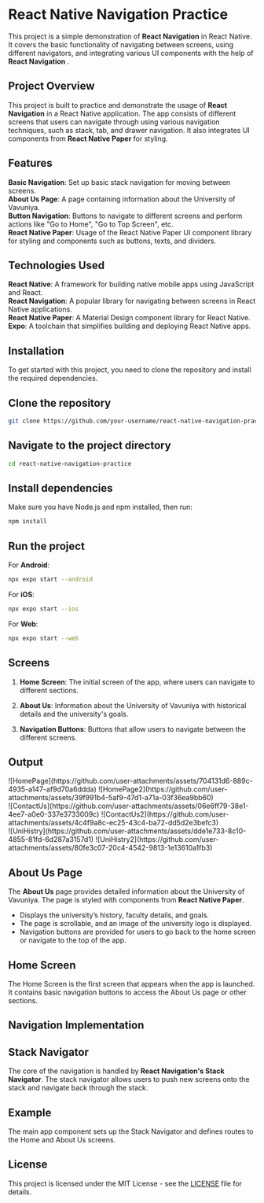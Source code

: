 <h1>React Native Navigation Practice</h1>

This project is a simple demonstration of <strong>React Navigation</strong> in React Native. It covers the basic functionality of navigating between screens, using different navigators, and integrating various UI components with the help of <strong>React Navigation</strong> .

<h2>Project Overview</h2>

This project is built to practice and demonstrate the usage of <strong> React Navigation</strong>  in a React Native application. The app consists of different screens that users can navigate through using various navigation techniques, such as stack, tab, and drawer navigation. It also integrates UI components from <strong> React Native Paper</strong>  for styling.

<h2>Features</h2>
<strong>Basic Navigation</strong>: Set up basic stack navigation for moving between screens.</br>
<strong>About Us Page</strong>: A page containing information about the University of Vavuniya.</br>
<strong>Button Navigation</strong>: Buttons to navigate to different screens and perform actions like "Go to Home", "Go to Top Screen", etc.</br>
<strong>React Native Paper</strong>: Usage of the React Native Paper UI component library for styling and components such as buttons, texts, and dividers.</br>

<h2>Technologies Used</h2>

<strong>React Native</strong>: A framework for building native mobile apps using JavaScript and React.</br>
<strong>React Navigation</strong>: A popular library for navigating between screens in React Native applications.</br>
<strong>React Native Paper</strong>: A Material Design component library for React Native.</br>
<strong>Expo</strong>: A toolchain that simplifies building and deploying React Native apps.</br>

<h2>Installation</h2>

To get started with this project, you need to clone the repository and install the required dependencies.

<h2>Clone the repository</h2>

```bash
git clone https://github.com/your-username/react-native-navigation-practice.git
```

<h2>Navigate to the project directory</h2>

```bash
cd react-native-navigation-practice
```

<h2>Install dependencies</h2>

Make sure you have Node.js and npm installed, then run:

```bash
npm install
```

<h2>Run the project</h2>

For <strong>Android</strong>:

```bash
npx expo start --android
```

For <strong>iOS</strong>:

```bash
npx expo start --ios
```

For <strong>Web</strong>:

```bash
npx expo start --web
```

<h2>Screens</h2>

1. <strong>Home Screen</strong>: The initial screen of the app, where users can navigate to different sections.</br>

2. <strong>About Us</strong>: Information about the University of Vavuniya with historical details and the university's goals.</br>
3. <strong>Navigation Buttons</strong>: Buttons that allow users to navigate between the different screens.</br>

<h2> Output</h2>
![HomePage](https://github.com/user-attachments/assets/704131d6-889c-4935-a147-af9d70a6ddda)
![HomePage2](https://github.com/user-attachments/assets/39f991b4-5af9-47d1-a71a-03f36ea9bb60)</br>
![ContactUs](https://github.com/user-attachments/assets/06e6ff79-38e1-4ee7-a0e0-337e3733009c)
![ContactUs2](https://github.com/user-attachments/assets/4c4f9a8c-ec25-43c4-ba72-dd5d2e3befc3)</br>
![UniHistry](https://github.com/user-attachments/assets/dde1e733-8c10-4855-81fd-6d287a3157d1)
![UniHistry2](https://github.com/user-attachments/assets/80fe3c07-20c4-4542-9813-1e13610a1fb3)

<h2>About Us Page</h2>

The <strong>About Us</strong> page provides detailed information about the University of Vavuniya. The page is styled with components from <strong>React Native Paper</strong>.

- Displays the university’s history, faculty details, and goals.
- The page is scrollable, and an image of the university logo is displayed.
- Navigation buttons are provided for users to go back to the home screen or navigate to the top of the app.



<h2> Home Screen </h2>

The Home Screen is the first screen that appears when the app is launched. It contains basic navigation buttons to access the About Us page or other sections.

<h2>Navigation Implementation</h2>

<h2>Stack Navigator</h2>

The core of the navigation is handled by <strong>React Navigation's Stack Navigator</strong>. The stack navigator allows users to push new screens onto the stack and navigate back through the stack.

<h2>Example</h2>

The main app component sets up the Stack Navigator and defines routes to the Home and About Us screens.



<h2>License</h2>

This project is licensed under the MIT License - see the [LICENSE](LICENSE) file for details.

